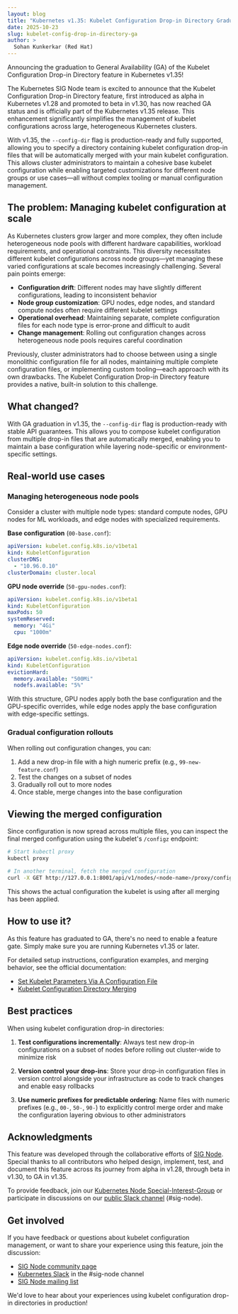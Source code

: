 ```yaml
---
layout: blog
title: "Kubernetes v1.35: Kubelet Configuration Drop-in Directory Graduates to GA"
date: 2025-10-23
slug: kubelet-config-drop-in-directory-ga
author: >
  Sohan Kunkerkar (Red Hat)
---
```


Announcing the graduation to General Availability (GA) of the Kubelet Configuration Drop-in Directory feature in Kubernetes v1.35!

The Kubernetes SIG Node team is excited to announce that the Kubelet Configuration Drop-in Directory feature, first introduced as alpha in Kubernetes v1.28 and promoted to beta in v1.30, has now reached GA status and is officially part of the Kubernetes v1.35 release. This enhancement significantly simplifies the management of kubelet configurations across large, heterogeneous Kubernetes clusters.

With v1.35, the `--config-dir` flag is production-ready and fully supported, allowing you to specify a directory containing kubelet configuration drop-in files that will be automatically merged with your main kubelet configuration. This allows cluster administrators to maintain a cohesive base kubelet configuration while enabling targeted customizations for different node groups or use cases—all without complex tooling or manual configuration management.

## The problem: Managing kubelet configuration at scale

As Kubernetes clusters grow larger and more complex, they often include heterogeneous node pools with different hardware capabilities, workload requirements, and operational constraints. This diversity necessitates different kubelet configurations across node groups—yet managing these varied configurations at scale becomes increasingly challenging. Several pain points emerge:

- **Configuration drift**: Different nodes may have slightly different configurations, leading to inconsistent behavior
- **Node group customization**: GPU nodes, edge nodes, and standard compute nodes often require different kubelet settings
- **Operational overhead**: Maintaining separate, complete configuration files for each node type is error-prone and difficult to audit
- **Change management**: Rolling out configuration changes across heterogeneous node pools requires careful coordination

Previously, cluster administrators had to choose between using a single monolithic configuration file for all nodes, maintaining multiple complete configuration files, or implementing custom tooling—each approach with its own drawbacks. The Kubelet Configuration Drop-in Directory feature provides a native, built-in solution to this challenge.

## What changed?

With GA graduation in v1.35, the `--config-dir` flag is production-ready with stable API guarantees. This allows you to compose kubelet configuration from multiple drop-in files that are automatically merged, enabling you to maintain a base configuration while layering node-specific or environment-specific settings.

## Real-world use cases

### Managing heterogeneous node pools

Consider a cluster with multiple node types: standard compute nodes, GPU nodes for ML workloads, and edge nodes with specialized requirements.

**Base configuration** (`00-base.conf`):
```yaml
apiVersion: kubelet.config.k8s.io/v1beta1
kind: KubeletConfiguration
clusterDNS:
  - "10.96.0.10"
clusterDomain: cluster.local
```

**GPU node override** (`50-gpu-nodes.conf`):
```yaml
apiVersion: kubelet.config.k8s.io/v1beta1
kind: KubeletConfiguration
maxPods: 50
systemReserved:
  memory: "4Gi"
  cpu: "1000m"
```

**Edge node override** (`50-edge-nodes.conf`):
```yaml
apiVersion: kubelet.config.k8s.io/v1beta1
kind: KubeletConfiguration
evictionHard:
  memory.available: "500Mi"
  nodefs.available: "5%"
```

With this structure, GPU nodes apply both the base configuration and the GPU-specific overrides, while edge nodes apply the base configuration with edge-specific settings.

### Gradual configuration rollouts

When rolling out configuration changes, you can:

1. Add a new drop-in file with a high numeric prefix (e.g., `99-new-feature.conf`)
2. Test the changes on a subset of nodes
3. Gradually roll out to more nodes
4. Once stable, merge changes into the base configuration

## Viewing the merged configuration

Since configuration is now spread across multiple files, you can inspect the final merged configuration using the kubelet's `/configz` endpoint:

```bash
# Start kubectl proxy
kubectl proxy

# In another terminal, fetch the merged configuration
curl -X GET http://127.0.0.1:8001/api/v1/nodes/<node-name>/proxy/configz | jq .
```

This shows the actual configuration the kubelet is using after all merging has been applied.

## How to use it?

As this feature has graduated to GA, there's no need to enable a feature gate. Simply make sure you are running Kubernetes v1.35 or later.

For detailed setup instructions, configuration examples, and merging behavior, see the official documentation:
- [Set Kubelet Parameters Via A Configuration File](/docs/tasks/administer-cluster/kubelet-config-file/#kubelet-conf-d)
- [Kubelet Configuration Directory Merging](/docs/reference/node/kubelet-config-directory-merging/)

## Best practices

When using kubelet configuration drop-in directories:

1. **Test configurations incrementally**: Always test new drop-in configurations on a subset of nodes before rolling out cluster-wide to minimize risk

2. **Version control your drop-ins**: Store your drop-in configuration files in version control alongside your infrastructure as code to track changes and enable easy rollbacks

3. **Use numeric prefixes for predictable ordering**: Name files with numeric prefixes (e.g., `00-`, `50-`, `90-`) to explicitly control merge order and make the configuration layering obvious to other administrators

## Acknowledgments

This feature was developed through the collaborative efforts of [SIG Node](https://github.com/kubernetes/community/tree/master/sig-node). Special thanks to all contributors who helped design, implement, test, and document this feature across its journey from alpha in v1.28, through beta in v1.30, to GA in v1.35.

To provide feedback, join our [Kubernetes Node Special-Interest-Group](https://github.com/kubernetes/community/tree/master/sig-node) or participate in discussions on our [public Slack channel](http://slack.k8s.io/) (#sig-node).

## Get involved

If you have feedback or questions about kubelet configuration management, or want to share your experience using this feature, join the discussion:

- [SIG Node community page](https://github.com/kubernetes/community/tree/master/sig-node)
- [Kubernetes Slack](http://slack.k8s.io/) in the #sig-node channel
- [SIG Node mailing list](https://groups.google.com/forum/#!forum/kubernetes-sig-node)

We'd love to hear about your experiences using kubelet configuration drop-in directories in production!
